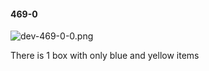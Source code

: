 #### 469-0
![dev-469-0-0.png](https://github.com/lil-lab/nlvr/raw/master/nlvr/dev/images/1/dev-469-0-0.png "dev-469-0-0.png")

There is 1 box with only blue and yellow items